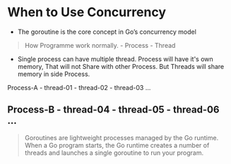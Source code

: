 
# When to Use Concurrency

- The goroutine is the core concept in Go’s concurrency model

> How Programme work normally.
    - Process
    - Thread

- Single process can have multiple thread. Process will have it's own memory, That will not
Share with other Process. But Threads will share memory in side Process.

Process-A
    - thread-01
    - thread-02
    - thread-03
    ...

Process-B
    - thread-04
    - thread-05
    - thread-06
    ...
------------------------
> Goroutines are lightweight processes managed by the Go runtime.
> When a Go program starts, the Go runtime creates a number of threads and launches a single goroutine to run your program.
